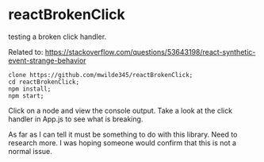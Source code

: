 # reactBrokenClick
testing a broken click handler.

Related to: https://stackoverflow.com/questions/53643198/react-synthetic-event-strange-behavior
```
clone https://github.com/mwilde345/reactBrokenClick;
cd reactBrokenClick;
npm install;
npm start;
```

Click on a node and view the console output.
Take a look at the click handler in App.js to see what is breaking.

As far as I can tell it must be something to do with this library. Need to research more. I was hoping someone would confirm that 
this is not a normal issue.
